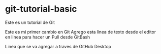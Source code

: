 # git-tutorial-basic
Este es un tutorial de Git

Este es mi primer cambio en Git
Agrego esta linea de texto desde el editor en linea para hacer un Pull desde GitBash

Linea que se va agregar a traves de GitHub Desktop
